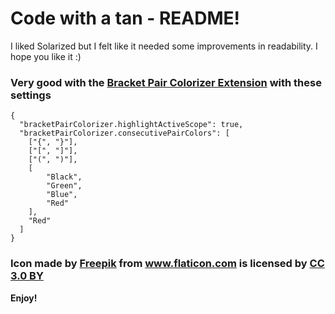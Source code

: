 # Code with a tan - README!

I liked Solarized but I felt like it needed some improvements in readability. I hope you like it :)

### Very good with the [Bracket Pair Colorizer Extension](https://marketplace.visualstudio.com/items?itemName=CoenraadS.bracket-pair-colorizer) with these settings
```
{
  "bracketPairColorizer.highlightActiveScope": true,
  "bracketPairColorizer.consecutivePairColors": [
    ["{", "}"],
    ["[", "]"],
    ["(", ")"],
    [
        "Black",
        "Green",
        "Blue",
        "Red"
    ],
    "Red"
  ]
}
```

### Icon made by <a href="https://www.freepik.com/" title="Freepik">Freepik</a> from <a href="https://www.flaticon.com/" 			    title="Flaticon">www.flaticon.com</a> is licensed by <a href="http://creativecommons.org/licenses/by/3.0/" 			    title="Creative Commons BY 3.0" target="_blank">CC 3.0 BY</a></div>

<!--
* Split the editor (`Cmd+\` on macOS or `Ctrl+\` on Windows and Linux)
* Toggle preview (`Shift+CMD+V` on macOS or `Shift+Ctrl+V` on Windows and Linux)
* Press `Ctrl+Space` (Windows, Linux) or `Cmd+Space` (macOS) to see a list of Markdown snippets

### For more information
* [Visual Studio Code's Markdown Support](http://code.visualstudio.com/docs/languages/markdown)
* [Markdown Syntax Reference](https://help.github.com/articles/markdown-basics/)
-->

**Enjoy!**
